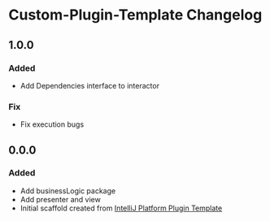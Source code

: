 <!-- Keep a Changelog guide -> https://keepachangelog.com -->

# Custom-Plugin-Template Changelog

## 1.0.0
### Added
- Add Dependencies interface to interactor
### Fix
- Fix execution bugs
## 0.0.0
### Added
- Add businessLogic package
- Add presenter and view
- Initial scaffold created from [IntelliJ Platform Plugin Template](https://github.com/JetBrains/intellij-platform-plugin-template)
